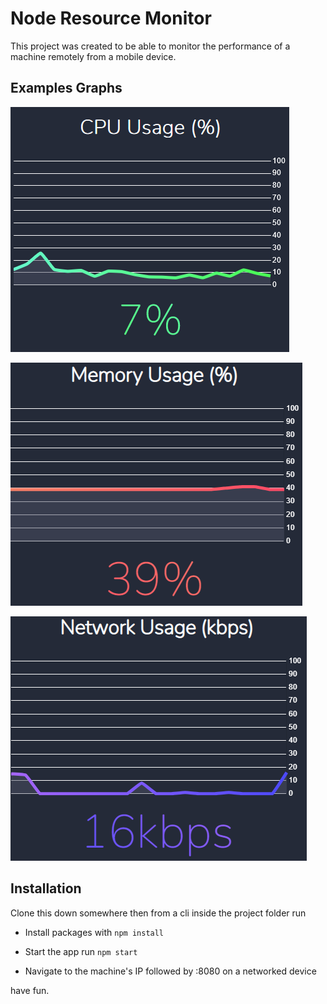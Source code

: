 # Node Resource Monitor

This project was created to be able to monitor the performance of a machine remotely from a mobile device.

## Examples Graphs

![CPU](https://raw.githubusercontent.com/CameronGuthrie/JS_TOP_GRAPH/main/assets/CPU.png)

![MEM](https://raw.githubusercontent.com/CameronGuthrie/JS_TOP_GRAPH/main/assets/MEM.png)

![NET](https://raw.githubusercontent.com/CameronGuthrie/JS_TOP_GRAPH/main/assets/NET.png)

## Installation

Clone this down somewhere then from a cli inside the project folder run

* Install packages with `npm install`

* Start the app run `npm start`

* Navigate to the machine's IP followed by :8080 on a networked device

have fun.
